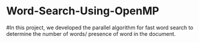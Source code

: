 # Word-Search-Using-OpenMP#In this project, we developed the parallel algorithm for fast word search to determine the number of words/ presence of word in the document.
